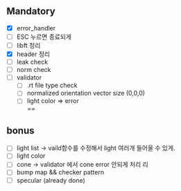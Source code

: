 
## Mandatory   
- [x] error_handler  
- [ ] ESC 누르면 종료되게  
- [ ] libft 정리   
- [x] header 정리   
- [ ] leak check   
- [ ] norm check   
- [ ] validator   
	- [ ] .rt file type check  
	- [ ] normalized orientation vector size (0,0,0)   
	- [ ] light color => error   
==
## bonus  
- [ ] light list -> vaild함수를 수정해서 light 여러개 들어올 수 있게.  
- [ ] light color  
- [ ] cone -> validator 에서 cone error 안되게 처리 리
- [ ] bump map && checker pattern  
- [ ] specular (already done)  
